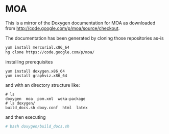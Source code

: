 # MOA
This is a mirror of the Doxygen documentation for MOA as downloaded from http://code.google.com/p/moa/source/checkout.

The documentation has been generated by cloning those repositories as-is

```bash 
yum install mercurial.x86_64
hg clone https://code.google.com/p/moa/ 
```

installing prerequisites

``` 
yum install doxygen.x86_64
yum install graphviz.x86_64
```

and with an directory structure like:

```
# ls
doxygen  moa  pom.xml  weka-package
# ls doxygen/
build_docs.sh doxy.conf  html  latex
```

and then executing

```bash 
# bash doxygen/build_docs.sh
```
